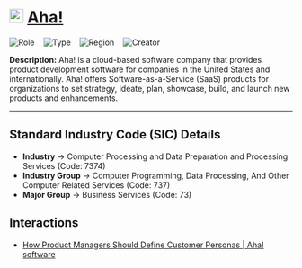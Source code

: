
# <img src="https://www.aha.io/icons/icon-512x512.png?v=4b9222967840d785d04c63c361279f97" alt="Aha! Logo" height="25px" title="Aha!" />  [Aha!](https://www.aha.io/) 


![Role](https://img.shields.io/badge/Role-Competitor-blue?style=for-the-badge)&nbsp;&nbsp;&nbsp;&nbsp;![Type](https://img.shields.io/badge/Type-Private-blue?style=for-the-badge)&nbsp;&nbsp;&nbsp;&nbsp;![Region](https://img.shields.io/badge/Region-AMER-blue?style=for-the-badge)&nbsp;&nbsp;&nbsp;&nbsp;![Creator](https://img.shields.io/badge/Creator-Michael%20Hay-blue?style=for-the-badge)

**Description:** Aha! is a cloud-based software company that provides product development software for companies in the United States and internationally. Aha! offers Software-as-a-Service (SaaS) products for organizations to set strategy, ideate, plan, showcase, build, and launch new products and enhancements.

---


## Standard Industry Code (SIC) Details

* **Industry** &#8594; Computer Processing and Data Preparation and Processing Services (Code: 7374)
* **Industry Group** &#8594; Computer Programming, Data Processing, And Other Computer Related Services (Code: 737)
* **Major Group** &#8594; Business Services (Code: 73)

## Interactions
 
 *  [How Product Managers Should Define Customer Personas | Aha! software](/Interactions/How%20Product%20Managers%20Should%20Define%20Customer%20Personas%20%7C%20Aha!%20software.pdf) 
